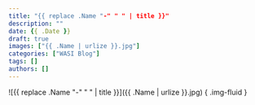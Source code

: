 ```yaml
---
title: "{{ replace .Name "-" " " | title }}"
description: ""
date: {{ .Date }}
draft: true
images: ["{{ .Name | urlize }}.jpg"]
categories: ["WASI Blog"]
tags: []
authors: []
---
```


![{{ replace .Name "-" " " | title }}]({{ .Name | urlize }}.jpg)
{ .img-fluid }
